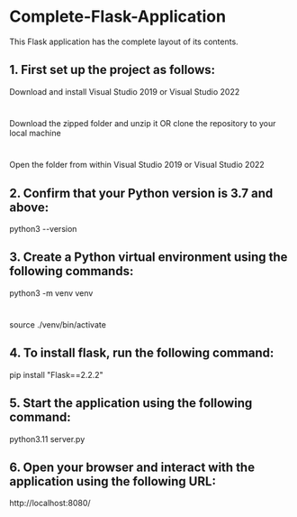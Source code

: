 # Complete-Flask-Application
This Flask application has the complete layout of its contents.

## 1. First set up the project as follows: 
Download and install Visual Studio 2019 or Visual Studio 2022 
#
Download the zipped folder and unzip it OR clone the repository to your local machine
#
Open the folder from within Visual Studio 2019 or Visual Studio 2022

## 2. Confirm that your Python version is 3.7 and above:
python3 --version

## 3. Create a Python virtual environment using the following commands:
python3 -m venv venv
#
source ./venv/bin/activate

## 4. To install flask, run the following command:
pip install "Flask==2.2.2"

## 5. Start the application using the following command:
python3.11 server.py

## 6. Open your browser and interact with the application using the following URL:
http://localhost:8080/
